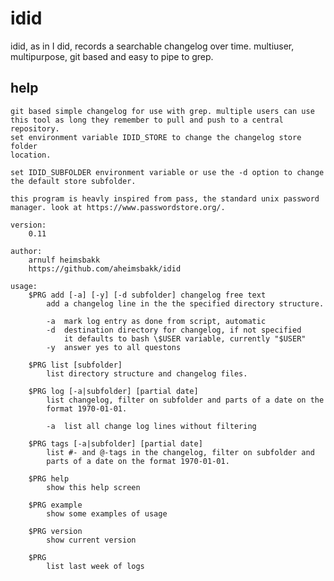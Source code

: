 # idid

idid, as in I did, records a searchable changelog over time.
multiuser, multipurpose, git based and easy to pipe to grep.

## help

    git based simple changelog for use with grep. multiple users can use 
    this tool as long they remember to pull and push to a central repository.
    set environment variable IDID_STORE to change the changelog store folder 
    location.

    set IDID_SUBFOLDER environment variable or use the -d option to change 
    the default store subfolder.

    this program is heavly inspired from pass, the standard unix password 
    manager. look at https://www.passwordstore.org/. 

    version:
        0.11
        
    author:
        arnulf heimsbakk
        https://github.com/aheimsbakk/idid
        
    usage:
        $PRG add [-a] [-y] [-d subfolder] changelog free text 
            add a changelog line in the the specified directory structure.
            
            -a  mark log entry as done from script, automatic 
            -d  destination directory for changelog, if not specified
                it defaults to bash \$USER variable, currently "$USER"
            -y  answer yes to all questons

        $PRG list [subfolder]
            list directory structure and changelog files.
            
        $PRG log [-a|subfolder] [partial date]
            list changelog, filter on subfolder and parts of a date on the
            format 1970-01-01. 
            
            -a  list all change log lines without filtering
            
        $PRG tags [-a|subfolder] [partial date]
            list #- and @-tags in the changelog, filter on subfolder and 
            parts of a date on the format 1970-01-01.
            
        $PRG help
            show this help screen

        $PRG example
            show some examples of usage
            
        $PRG version
            show current version 
            
        $PRG
            list last week of logs

